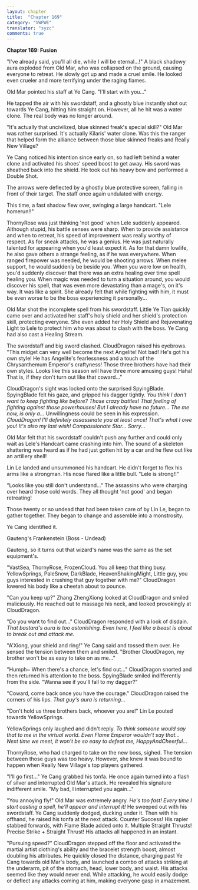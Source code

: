 ```yaml
---
layout: chapter
title:  "Chapter 169"
category: "VWPWE"
translator: "syzc"
comments: true
---
```


**Chapter 169: Fusion**

"I've already said, you'll all die, while I will be eternal...!" A black shadowy aura exploded from Old Mar, who was collapsed on the ground, causing everyone to retreat. He slowly got up and made a cruel smile. He looked even crueler and more terrifying under the raging flames.

Old Mar pointed his staff at Ye Cang. "I'll start with you..."

He tapped the air with his swordstaff, and a ghostly blue instantly shot out towards Ye Cang, hitting him straight on. However, all he hit was a water clone. The real body was no longer around.

"It's actually that uncivilized, blue skinned freak's special skill?" Old Mar was rather surprised. It's actually Kilaris' water clone. Was this the ranger that helped form the alliance between those blue skinned freaks and Really New Village?

Ye Cang noticed his intention since early on, so had left behind a water clone and activated his shoes' speed boost to get away. His sword was sheathed back into the shield. He took out his heavy bow and performed a Double Shot.

The arrows were deflected by a ghostly blue protective screen, falling in front of their target. The staff once again undulated with energy.

This time, a fast shadow flew over, swinging a large handcart. "Lele homerun!!"

ThornyRose was just thinking 'not good' when Lele suddenly appeared. Although stupid, his battle senses were sharp. When to provide assistance and when to retreat, his speed of improvement was really worthy of respect. As for sneak attacks, he was a genius. He was just naturally talented for appearing when you'd least expect it. As for that damn lowlife, he also gave others a strange feeling, as if he was everywhere. When ranged firepower was needed, he would be shooting arrows. When melee support, he would suddenly be beside you. When you were low on health, you'd suddenly discover that there was an extra healing over time spell healing you. When magic was needed to turn a situation around, you would discover his spell, that was even more devastating than a mage's, on it's way. It was like a spirit. She already felt that while fighting with him, it must be even worse to be the boss experiencing it personally...

Old Mar shot the incomplete spell from his swordstaff. Little Ye Tian quickly came over and activated her staff's holy shield and her shield's protection skill, protecting everyone. She even added her Holy Shield and Rejuvenating Light to Lele to protect him who was about to clash with the boss. Ye Cang had also cast a Healing Stream.

The swordstaff and big sword clashed. CloudDragon raised his eyebrows. "This midget can very well become the next Angelite! Not bad! He's got his own style! He has Angelite's fearlessness and a touch of the Chrysanthemum Emperor's craftyness! Those three brothers have had their own styles. Looks like this season will have three more amusing guys! Haha! That is, if they don't turn out like that coward..."

CloudDragon's sight was locked onto the surprised SpyingBlade. SpyingBlade felt his gaze, and gripped his dagger tightly. *You think I don't want to keep fighting like before? Those crazy battles! That feeling of fighting against those powerhouses! But I already have no future... The me now, is only a...* Unwillingness could be seen in his expression. *CloudDragon! I'll definitely assassinate you at least once! That's what I owe you! It's also my last wish! Compassionate Star... Sorry...*

Old Mar felt that his swordstaff couldn't push any further and could only wait as Lele's Handcart came crashing into him. The sound of a skeleton shattering was heard as if he had just gotten hit by a car and he flew out like an artillery shell!

Lin Le landed and unsummoned his handcart. He didn't forget to flex his arms like a strongman. His nose flared like a little bull. "Lele is strong!!"

"Looks like you still don't understand..." The assassins who were charging over heard those cold words. They all thought 'not good' and began retreating!

Those twenty or so undead that had been taken care of by Lin Le, began to gather together. They began to change and assemble into a monstrosity.

Ye Cang identified it.

Gauteng's Frankenstein (Boss - Undead)

Gauteng, so it turns out that wizard's name was the same as the set equipment's.

"VastSea, ThornyRose, FrozenCloud. You all keep that thing busy. YellowSprings, PaleSnow, DarkBlade, HeavenShakingMight, Little guy, you guys interested in crushing that guy together with me?" CloudDragon lowered his body like a cheetah about to pounce.

"Can you keep up?" Zhang ZhengXiong looked at CloudDragon and smiled maliciously. He reached out to massage his neck, and looked provokingly at CloudDragon. 

"Do you want to find out..." CloudDragon responded with a look of disdain. *That bastard's aura is too astonishing. Even here, I feel like a beast is about to break out and attack me.*

"A'Xiong, your shield and ring!" Ye Cang said and tossed them over. He sensed the tension between them and smiled. "Brother CloudDragon, my brother won't be as easy to take on as me..."

"Humph~ When there's a chance, let's find out..." CloudDragon snorted and then returned his attention to the boss. SpyingBlade smiled indifferently from the side. "Wanna see if you'll fall to my dagger?"

"Coward, come back once you have the courage." CloudDragon raised the corners of his lips. *That guy's aura is returning...*

"Don't hold us three brothers back, whoever you are!" Lin Le pouted towards YellowSprings. 

YellowSprings only laughed and didn't reply. *To think someone would say that to me in the virtual world. Even Flame Emperor wouldn't say that... Next time we meet, it won't be so easy to defeat me, HappyAndCheerful...*

ThornyRose, who had charged to take on the new boss, sighed. The tension between those guys was too heavy. However, she knew it was bound to happen when Really New Village's top players gathered.

"I'll go first..." Ye Cang grabbed his tonfa. He once again turned into a flash of silver and interrupted Old Mar's attack. He revealed his signature indifferent smile. "My bad, I interrupted you again..."

"You annoying fly!" Old Mar was extremely angry. *He's too fast! Every time I start casting a spell, he'll appear and interrupt it!* He sweeped out with his swordstaff. Ye Cang suddenly dodged, ducking under it. Then with his offhand, he raised his tonfa at the next attack. Counter Success! His rapier stabbed forwards, with Flame Blade added onto it. Multiple Straight Thrusts! Precise Strike + Straight Thrust! His attacks all happened in an instant.

"Pursuing speed?" CloudDragon stepped off the floor and activated the martial artist clothing's ability and the bracelet strength boost, almost doubling his attributes. He quickly closed the distance, charging past Ye Cang towards old Mar's body, and launched a combo of attacks striking at the underarm, pit of the stomach, head, lower body, and waist. His attacks seemed like they would never end. While attacking, he would easily dodge or deflect any attacks coming at him, making everyone gasp in amazement.
